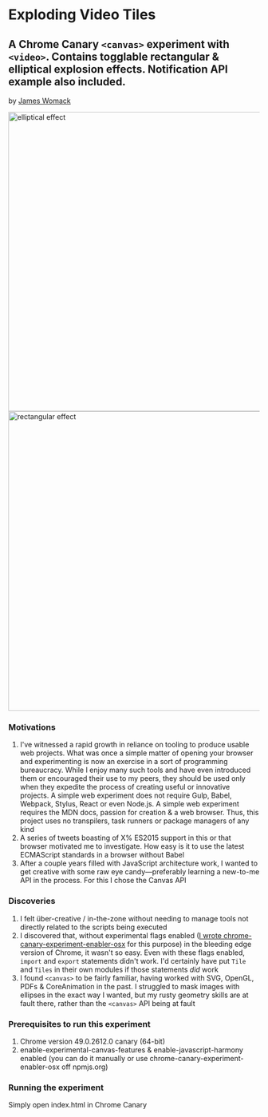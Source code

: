 # Exploding Video Tiles

## A Chrome Canary `<canvas>` experiment with `<video>`. Contains togglable rectangular & elliptical explosion effects. Notification API example also included.

by [James Womack](http://womack.io)

<img src="http://i.imgur.com/oRdLPRf.png" alt="elliptical effect" width="600" />
<img src="http://i.imgur.com/YPHQv5n.png" alt="rectangular effect" width="600" />


### Motivations
1. I've witnessed a rapid growth in reliance on tooling to produce usable web projects. What was once a simple matter of opening your browser and experimenting is now an exercise in a sort of programming bureaucracy. While I enjoy many such tools and have even introduced them or encouraged their use to my peers, they should be used only when they expedite the process of creating useful or innovative projects. A simple web experiment does not require Gulp, Babel, Webpack, Stylus, React or even Node.js. A simple web experiment requires the MDN docs, passion for creation & a web browser. Thus, this project uses no transpilers, task runners or package managers of any kind
2. A series of tweets boasting of X% ES2015 support in this or that browser motivated me to investigate. How easy is it to use the latest ECMAScript standards in a browser without Babel
3. After a couple years filled with JavaScript architecture work, I wanted to get creative with some raw eye candy—preferably learning a new-to-me API in the process. For this I chose the Canvas API

### Discoveries
1. I felt über-creative / in-the-zone without needing to manage tools not directly related to the scripts being executed
2. I discovered that, without experimental flags enabled ([I wrote chrome-canary-experiment-enabler-osx](https://github.com/jameswomack/chrome-canary-experiment-enabler-osx) for this purpose) in the bleeding edge version of Chrome, it wasn't so easy. Even with these flags enabled, `import` and `export` statements didn't work. I'd certainly have put `Tile` and `Tiles` in their own modules if those statements *did* work
3. I found `<canvas>` to be fairly familiar, having worked with SVG, OpenGL, PDFs & CoreAnimation in the past. I struggled to mask images with ellipses in the exact way I wanted, but my rusty geometry skills are at fault there, rather than the `<canvas>` API being at fault

### Prerequisites to run this experiment
1. Chrome version 49.0.2612.0 canary (64-bit)
2. enable-experimental-canvas-features & enable-javascript-harmony enabled (you can do it manually or use chrome-canary-experiment-enabler-osx off npmjs.org)

### Running the experiment
Simply open index.html in Chrome Canary
